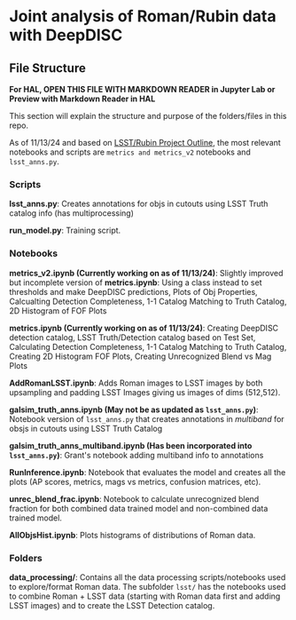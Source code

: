 # Joint analysis of Roman/Rubin data with DeepDISC

## File Structure

**For HAL, OPEN THIS FILE WITH MARKDOWN READER in Jupyter Lab or Preview with Markdown Reader in HAL**

This section will explain the structure and purpose of the folders/files in this repo.

As of 11/13/24 and based on [LSST/Rubin Project Outline](https://docs.google.com/document/d/1hFqOK-6hv6E2UjG0CJjX5IfqadrR0yOK_ekBkm2A1ns/edit?pli=1&tab=t.0#heading=h.kqvlnv4vmq2p), the most relevant notebooks and scripts are `metrics and metrics_v2` notebooks and `lsst_anns.py`.

### Scripts

**lsst_anns.py**: Creates annotations for objs in cutouts using LSST Truth catalog info (has multiprocessing)

**run_model.py**: Training script.

### Notebooks

**metrics_v2.ipynb (Currently working on as of 11/13/24)**: Slightly improved but incomplete version of **metrics.ipynb**: Using a class instead to set thresholds and make DeepDISC predictions, Plots of Obj Properties, Calcualting Detection Completeness, 1-1 Catalog Matching to Truth Catalog, 2D Histogram of FOF Plots

**metrics.ipynb (Currently working on as of 11/13/24)**: Creating DeepDISC detection catalog, LSST Truth/Detection catalog based on Test Set, Calculating Detection Completeness, 1-1 Catalog Matching to Truth Catalog, Creating 2D Histogram FOF Plots, Creating Unrecognized Blend vs Mag Plots

**AddRomanLSST.ipynb**: Adds Roman images to LSST images by both upsampling and padding LSST Images giving us images of dims (512,512).

**galsim_truth_anns.ipynb (May not be as updated as `lsst_anns.py`)**: Notebook version of `lsst_anns.py` that creates annotations in _multiband_ for obsjs in cutouts using LSST Truth Catalog

**galsim_truth_anns_multiband.ipynb (Has been incorporated into `lsst_anns.py`)**: Grant's notebook adding multiband info to annotations

**RunInference.ipynb**: Notebook that evaluates the model and creates all the plots (AP scores, metrics, mags vs metrics, confusion matrices, etc).

**unrec_blend_frac.ipynb**: Notebook to calculate unrecognized blend fraction for both combined data trained model and non-combined data trained model.

**AllObjsHist.ipynb**: Plots histograms of distributions of Roman data.

### Folders

**data_processing/**: Contains all the data processing scripts/notebooks used to explore/format Roman data. The subfolder `lsst/` has the notebooks used to combine Roman + LSST data (starting with Roman data first and adding LSST images) and to create the LSST Detection catalog.
